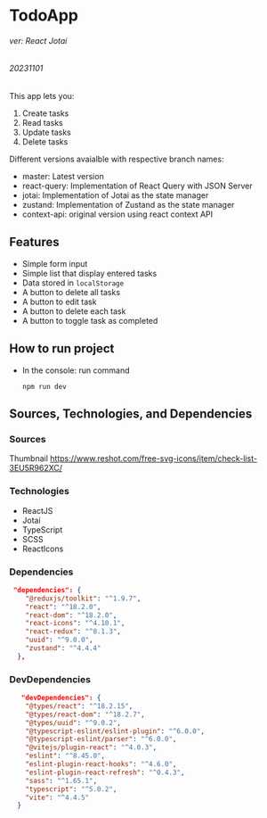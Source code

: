 # TodoApp
###### ver: React Jotai
###### 20231101

This app lets you:
1. Create tasks
2. Read tasks
3. Update tasks
4. Delete tasks


Different versions avaialble with respective branch names:
- master: Latest version
- react-query: Implementation of React Query with JSON Server
- jotai: Implementation of Jotai as the state manager
- zustand: Implementation of Zustand as the state manager
- context-api: original version using react context API


## Features
- Simple form input
- Simple list that display entered tasks
- Data stored in `localStorage`
- A button to delete all tasks
- A button to edit task
- A button to delete each task
- A button to toggle task as completed


## How to run project
- In the console: run command
  ```
  npm run dev
  ```



## Sources, Technologies, and Dependencies

### Sources
Thumbnail
https://www.reshot.com/free-svg-icons/item/check-list-3EU5R962XC/


### Technologies
- ReactJS
- Jotai
- TypeScript
- SCSS
- ReactIcons


### Dependencies
```json
 "dependencies": {
    "@reduxjs/toolkit": "^1.9.7",
    "react": "^18.2.0",
    "react-dom": "^18.2.0",
    "react-icons": "^4.10.1",
    "react-redux": "^8.1.3",
    "uuid": "^9.0.0",
    "zustand": "^4.4.4"
  },
```

### DevDependencies
```json
   "devDependencies": {
    "@types/react": "^18.2.15",
    "@types/react-dom": "^18.2.7",
    "@types/uuid": "^9.0.2",
    "@typescript-eslint/eslint-plugin": "^6.0.0",
    "@typescript-eslint/parser": "^6.0.0",
    "@vitejs/plugin-react": "^4.0.3",
    "eslint": "^8.45.0",
    "eslint-plugin-react-hooks": "^4.6.0",
    "eslint-plugin-react-refresh": "^0.4.3",
    "sass": "^1.65.1",
    "typescript": "^5.0.2",
    "vite": "^4.4.5"
  }
```

## 